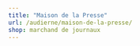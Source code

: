 ```yaml
---
title: "Maison de la Presse"
url: /audierne/maison-de-la-presse/
shop: marchand de journaux
---
```

